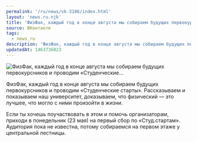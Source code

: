 ```yaml
---
permalink: '/ru/news/vk-3186/index.html'
layout: 'news.ru.njk'
title: 'ФизФак, каждый год в конце августа мы собираем будущих первокурсников и проводим «Студенческие'
source: ВКонтакте
tags:
  - news_ru
description: 'ФизФак, каждый год в конце августа мы собираем будущих первокурсников и проводим «Студенческие…'
updatedAt: 1463736023
---
```

![ФизФак, каждый год в конце августа мы собираем будущих первокурсников и проводим «Студенческие…](https://sun9-31.userapi.com/impf/c628627/v628627484/42cf2/mi56mGSOD64.jpg?size=1280x853&quality=96&proxy=1&sign=fa167765aead2095a5e9a8b9df95f7a4&c_uniq_tag=nwwrgD9I2NPWOO_TTVcsldQjOL6qEHswCd0LW6yTNvI&type=album)

ФизФак, каждый год в конце августа мы собираем будущих первокурсников и проводим «Студенческие старты». Рассказываем и показываем наш университет, доказываем, что физический — это лучшее, что могло с ними произойти в жизни.

Если ты хочешь поучаствовать в этом и помочь организаторам, приходи в понедельник (23 мая) на первый сбор по «Студ.стартам». Аудитория пока не известна, потому собираемся на первом этаже у центральной лестницы.
